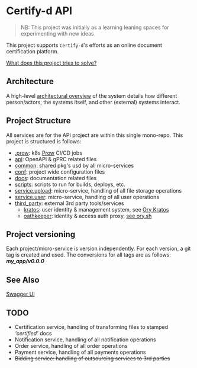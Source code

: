 # Certify-d API

> NB: This project was initially as a learning leaning spaces for experimenting with new ideas

This project supports `Certify-d`'s efforts as an online document certification platform. 

[What does this project tries to solve?](https://notarycapetown.co.za/blog/why-you-need-to-certify-documents/)

## Architecture

A high-level [architectural overview](./docs/Architecture.md) of the system details how different person/actors, the systems itself, and other (external) systems interact.
## Project Structure

All services are for the API project  are within this single mono-repo. 
This project is structured is follows:

- [.prow](./.prow): k8s [Prow](https://prow.darrensemusemu.dev/) CI/CD jobs
- [api](./api): OpenAPI & gPRC related files
- [common](./common): shared pkg's usd by all micro-services
- [conf](./conf): project wide configuration files
- [docs](./docs): documentation related files
- [scripts](./scripts): scripts to run for builds, deploys, etc.
- [service.upload](./service.upload): micro-service, handling of all file storage operations
- [service.user](./service.user): micro-service, handling of all user operations
- [third_party](./third_party): external 3rd party tools/services
    - [kratos](./kratos): user identity & management system, see [Ory Kratos](https://www.ory.sh/docs/kratos/quickstart)
    - [oathkeeper](./kratos): identity & access auth proxy, [see ory.sh](https://www.ory.sh/docs/kratos/quickstart)

## Project versioning

Each project/micro-service is version independently. For each version, a git tag is created and used. The conversions for all tags are as follows: ***my_app/v0.0.0***

## See Also

[Swagger UI](https://certify-d.darrensemusemu.dev/api/swagger/index.html)


## TODO

- Certification service, handling of transforming files to stamped *'certified'* docs
- Notification service,  handling of all notification operations
- Order service,  handling of all order operations
- Payment service, handling of all payments operations
- <s>Bidding service: handling of outsourcing services to 3rd parties</s>